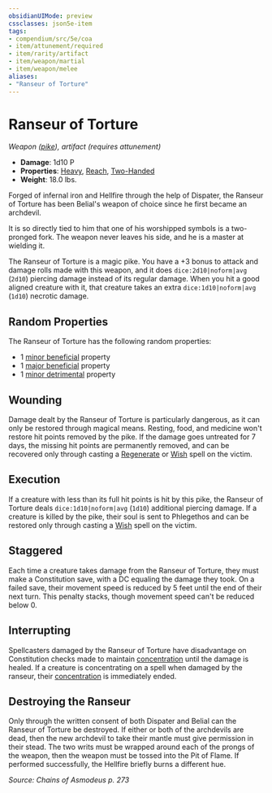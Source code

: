 ```yaml
---
obsidianUIMode: preview
cssclasses: json5e-item
tags:
- compendium/src/5e/coa
- item/attunement/required
- item/rarity/artifact
- item/weapon/martial
- item/weapon/melee
aliases: 
- "Ranseur of Torture"
---
```

# Ranseur of Torture
*Weapon ([pike](2-Mechanics/CLI/items/pike.md)), artifact (requires attunement)*  

- **Damage**: 1d10 P
- **Properties**: [Heavy](2-Mechanics/CLI/rules/item-properties.md#Heavy), [Reach](2-Mechanics/CLI/rules/item-properties.md#Reach), [Two-Handed](2-Mechanics/CLI/rules/item-properties.md#Two-Handed)
- **Weight**: 18.0 lbs.

Forged of infernal iron and Hellfire through the help of Dispater, the Ranseur of Torture has been Belial's weapon of choice since he first became an archdevil.

It is so directly tied to him that one of his worshipped symbols is a two-pronged fork. The weapon never leaves his side, and he is a master at wielding it.

The Ranseur of Torture is a magic pike. You have a +3 bonus to attack and damage rolls made with this weapon, and it does `dice:2d10|noform|avg` (`2d10`) piercing damage instead of its regular damage. When you hit a good aligned creature with it, that creature takes an extra `dice:1d10|noform|avg` (`1d10`) necrotic damage.

## Random Properties

The Ranseur of Torture has the following random properties:

- 1 [minor beneficial](2-Mechanics/CLI/tables/artifact-properties-minor-beneficial-properties.md) property  
- 1 [major beneficial](2-Mechanics/CLI/tables/artifact-properties-major-beneficial-properties.md) property  
- 1 [minor detrimental](2-Mechanics/CLI/tables/artifact-properties-minor-detrimental-properties.md) property  

## Wounding

Damage dealt by the Ranseur of Torture is particularly dangerous, as it can only be restored through magical means. Resting, food, and medicine won't restore hit points removed by the pike. If the damage goes untreated for 7 days, the missing hit points are permanently removed, and can be recovered only through casting a [Regenerate](2-Mechanics/CLI/spells/regenerate.md) or [Wish](2-Mechanics/CLI/spells/wish.md) spell on the victim.

## Execution

If a creature with less than its full hit points is hit by this pike, the Ranseur of Torture deals `dice:1d10|noform|avg` (`1d10`) additional piercing damage. If a creature is killed by the pike, their soul is sent to Phlegethos and can be restored only through casting a [Wish](2-Mechanics/CLI/spells/wish.md) spell on the victim.

## Staggered

Each time a creature takes damage from the Ranseur of Torture, they must make a Constitution save, with a DC equaling the damage they took. On a failed save, their movement speed is reduced by 5 feet until the end of their next turn. This penalty stacks, though movement speed can't be reduced below 0.

## Interrupting

Spellcasters damaged by the Ranseur of Torture have disadvantage on Constitution checks made to maintain [concentration](2-Mechanics/CLI/rules/conditions.md#Concentration) until the damage is healed. If a creature is concentrating on a spell when damaged by the ranseur, their [concentration](2-Mechanics/CLI/rules/conditions.md#Concentration) is immediately ended.

## Destroying the Ranseur

Only through the written consent of both Dispater and Belial can the Ranseur of Torture be destroyed. If either or both of the archdevils are dead, then the new archdevil to take their mantle must give permission in their stead. The two writs must be wrapped around each of the prongs of the weapon, then the weapon must be tossed into the Pit of Flame. If performed successfully, the Hellfire briefly burns a different hue.

*Source: Chains of Asmodeus p. 273*